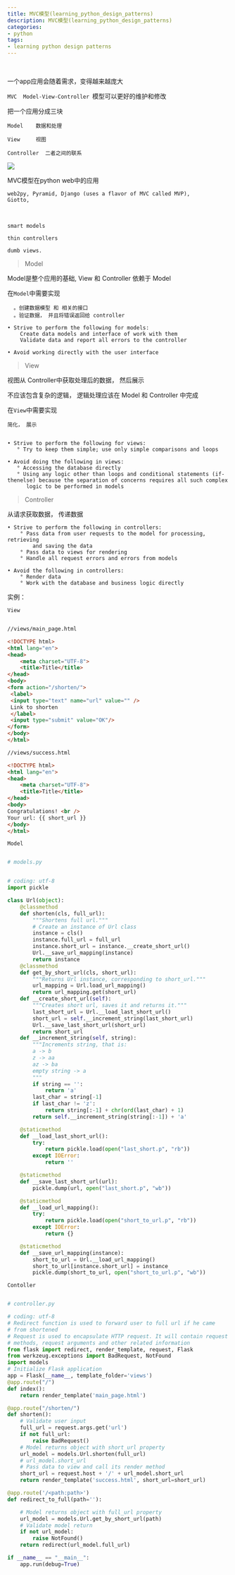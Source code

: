 ```yaml
---
title: MVC模型(learning_python_design_patterns)
description: MVC模型(learning_python_design_patterns)
categories:
- python
tags:
- learning python design patterns
---
```


<br>

一个app应用会随着需求，变得越来越庞大

`MVC  Model-View-Controller `模型可以更好的维护和修改

把一个应用分成三块

    Model    数据和处理
    
    View     视图 
    
    Controller  二者之间的联系
    
    
![](https://landybird.github.io/assets/images/lpdp1.png)


MVC模型在python web中的应用
    
    web2py, Pyramid, Django (uses a flavor of MVC called MVP),
    Giotto,

<br>

    smart models 
    
    thin controllers
    
    dumb views.


> Model 

Model是整个应用的基础, View 和 Controller 依赖于 Model


在`Model`中需要实现

      。创建数据模型 和 相关的接口  
      。验证数据， 并且将错误返回给 controller
 
    • Strive to perform the following for models:
        Create data models and interface of work with them
        Validate data and report all errors to the controller
        
    • Avoid working directly with the user interface



> View 

视图从 Controller中获取处理后的数据， 然后展示

不应该包含复杂的逻辑， 逻辑处理应该在 Model 和 Controller 中完成

在`View`中需要实现

    简化， 展示

    
    • Strive to perform the following for views:
       ° Try to keep them simple; use only simple comparisons and loops
    
    • Avoid doing the following in views:
       ° Accessing the database directly
       ° Using any logic other than loops and conditional statements (if-thenelse) because the separation of concerns requires all such complex
          logic to be performed in models
    

> Controller

从请求获取数据， 传递数据
    
    • Strive to perform the following in controllers:
        ° Pass data from user requests to the model for processing, retrieving
            and saving the data
        ° Pass data to views for rendering
        ° Handle all request errors and errors from models
   
    • Avoid the following in controllers:
        ° Render data
        ° Work with the database and business logic directly
        
实例：

`View`

```html

//views/main_page.html

<!DOCTYPE html>
<html lang="en">
<head>
    <meta charset="UTF-8">
    <title>Title</title>
</head>
<body>
<form action="/shorten/">
 <label>
 <input type="text" name="url" value="" />
 Link to shorten
 </label>
 <input type="submit" value="OK"/>
</form>
</body>
</html>

//views/success.html

<!DOCTYPE html>
<html lang="en">
<head>
    <meta charset="UTF-8">
    <title>Title</title>
</head>
<body>
Congratulations! <br />
Your url: {{ short_url }}
</body>
</html>

```

`Model`

```python

# models.py


# coding: utf-8
import pickle

class Url(object):
    @classmethod
    def shorten(cls, full_url):
        """Shortens full url."""
        # Create an instance of Url class
        instance = cls()
        instance.full_url = full_url
        instance.short_url = instance.__create_short_url()
        Url.__save_url_mapping(instance)
        return instance
    @classmethod
    def get_by_short_url(cls, short_url):
        """Returns Url instance, corresponding to short_url."""
        url_mapping = Url.load_url_mapping()
        return url_mapping.get(short_url)
    def __create_short_url(self):
        """Creates short url, saves it and returns it."""
        last_short_url = Url.__load_last_short_url()
        short_url = self.__increment_string(last_short_url)
        Url.__save_last_short_url(short_url)
        return short_url
    def __increment_string(self, string):
        """Increments string, that is:
        a -> b
        z -> aa
        az -> ba
        empty string -> a
        """
        if string == '':
            return 'a'
        last_char = string[-1]
        if last_char != 'z':
            return string[:-1] + chr(ord(last_char) + 1)
        return self.__increment_string(string[:-1]) + 'a'

    @staticmethod
    def __load_last_short_url():
        try:
            return pickle.load(open("last_short.p", "rb"))
        except IOError:
            return ''

    @staticmethod
    def __save_last_short_url(url):
        pickle.dump(url, open("last_short.p", "wb"))

    @staticmethod
    def __load_url_mapping():
        try:
            return pickle.load(open("short_to_url.p", "rb"))
        except IOError:
            return {}

    @staticmethod
    def __save_url_mapping(instance):
        short_to_url = Url.__load_url_mapping()
        short_to_url[instance.short_url] = instance
        pickle.dump(short_to_url, open("short_to_url.p", "wb"))

``` 

`Contoller`

```python

# controller.py

# coding: utf-8
# Redirect function is used to forward user to full url if he came
# from shortened
# Request is used to encapsulate HTTP request. It will contain request
# methods, request arguments and other related information
from flask import redirect, render_template, request, Flask
from werkzeug.exceptions import BadRequest, NotFound
import models
# Initialize Flask application
app = Flask(__name__, template_folder='views')
@app.route("/")
def index():
    return render_template('main_page.html')

@app.route("/shorten/")
def shorten():
    # Validate user input
    full_url = request.args.get('url')
    if not full_url:
        raise BadRequest()
    # Model returns object with short_url property
    url_model = models.Url.shorten(full_url)
    # url_model.short_url
    # Pass data to view and call its render method
    short_url = request.host + '/' + url_model.short_url
    return render_template('success.html', short_url=short_url)

@app.route('/<path:path>')
def redirect_to_full(path=''):

    # Model returns object with full_url property
    url_model = models.Url.get_by_short_url(path)
    # Validate model return
    if not url_model:
        raise NotFound()
    return redirect(url_model.full_url)

if __name__ == "__main__":
    app.run(debug=True)

```